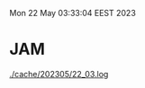 Mon 22 May 03:33:04 EEST 2023
# JAM
<a href='./cache/202305/22_03.log'>./cache/202305/22_03.log</a>
